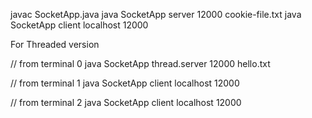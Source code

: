 javac SocketApp.java
java SocketApp server 12000 cookie-file.txt
java SocketApp client localhost 12000

For Threaded version

// from terminal 0
java SocketApp thread.server 12000 hello.txt

// from terminal 1
java SocketApp client localhost 12000

// from terminal 2
java SocketApp client localhost 12000